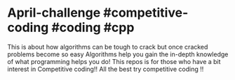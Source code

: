 # April-challenge #competitive-coding #coding #cpp 
This is about how algorithms can be tough to crack but once cracked problems become so easy
Algorithms help you gain the in-depth knowledge of what programming helps you do!
This repos is for those who have a bit interest in Competitive coding!! 
All the best try competitive coding !!
